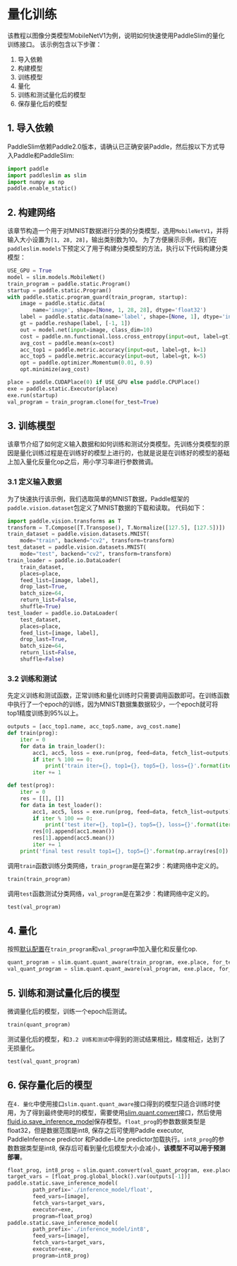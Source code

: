 # 量化训练

该教程以图像分类模型MobileNetV1为例，说明如何快速使用PaddleSlim的量化训练接口。 该示例包含以下步骤：

1. 导入依赖
2. 构建模型
3. 训练模型
4. 量化
5. 训练和测试量化后的模型
6. 保存量化后的模型

## 1. 导入依赖
PaddleSlim依赖Paddle2.0版本，请确认已正确安装Paddle，然后按以下方式导入Paddle和PaddleSlim:


```python
import paddle
import paddleslim as slim
import numpy as np
paddle.enable_static()
```

## 2. 构建网络
该章节构造一个用于对MNIST数据进行分类的分类模型，选用`MobileNetV1`，并将输入大小设置为`[1, 28, 28]`，输出类别数为10。               为了方便展示示例，我们在`paddleslim.models`下预定义了用于构建分类模型的方法，执行以下代码构建分类模型：



```python
USE_GPU = True
model = slim.models.MobileNet()
train_program = paddle.static.Program()
startup = paddle.static.Program()
with paddle.static.program_guard(train_program, startup):
    image = paddle.static.data(
        name='image', shape=[None, 1, 28, 28], dtype='float32')
    label = paddle.static.data(name='label', shape=[None, 1], dtype='int64')
    gt = paddle.reshape(label, [-1, 1])
    out = model.net(input=image, class_dim=10)
    cost = paddle.nn.functional.loss.cross_entropy(input=out, label=gt)
    avg_cost = paddle.mean(x=cost)
    acc_top1 = paddle.metric.accuracy(input=out, label=gt, k=1)
    acc_top5 = paddle.metric.accuracy(input=out, label=gt, k=5)
    opt = paddle.optimizer.Momentum(0.01, 0.9)
    opt.minimize(avg_cost)

place = paddle.CUDAPlace(0) if USE_GPU else paddle.CPUPlace()
exe = paddle.static.Executor(place)
exe.run(startup)
val_program = train_program.clone(for_test=True)
```

## 3. 训练模型
该章节介绍了如何定义输入数据和如何训练和测试分类模型。先训练分类模型的原因是量化训练过程是在训练好的模型上进行的，也就是说是在训练好的模型的基础上加入量化反量化op之后，用小学习率进行参数微调。

### 3.1 定义输入数据

为了快速执行该示例，我们选取简单的MNIST数据，Paddle框架的`paddle.vision.dataset`包定义了MNIST数据的下载和读取。
代码如下：


```python
import paddle.vision.transforms as T
transform = T.Compose([T.Transpose(), T.Normalize([127.5], [127.5])])
train_dataset = paddle.vision.datasets.MNIST(
    mode="train", backend="cv2", transform=transform)
test_dataset = paddle.vision.datasets.MNIST(
    mode="test", backend="cv2", transform=transform)
train_loader = paddle.io.DataLoader(
    train_dataset,
    places=place,
    feed_list=[image, label],
    drop_last=True,
    batch_size=64,
    return_list=False,
    shuffle=True)
test_loader = paddle.io.DataLoader(
    test_dataset,
    places=place,
    feed_list=[image, label],
    drop_last=True,
    batch_size=64,
    return_list=False,
    shuffle=False)
```

### 3.2 训练和测试
先定义训练和测试函数，正常训练和量化训练时只需要调用函数即可。在训练函数中执行了一个epoch的训练，因为MNIST数据集数据较少，一个epoch就可将top1精度训练到95%以上。


```python
outputs = [acc_top1.name, acc_top5.name, avg_cost.name]
def train(prog):
    iter = 0
    for data in train_loader():
        acc1, acc5, loss = exe.run(prog, feed=data, fetch_list=outputs)
        if iter % 100 == 0:
            print('train iter={}, top1={}, top5={}, loss={}'.format(iter, acc1.mean(), acc5.mean(), loss.mean()))
        iter += 1

def test(prog):
    iter = 0
    res = [[], []]
    for data in test_loader():
        acc1, acc5, loss = exe.run(prog, feed=data, fetch_list=outputs)
        if iter % 100 == 0:
            print('test iter={}, top1={}, top5={}, loss={}'.format(iter, acc1.mean(), acc5.mean(), loss.mean()))
        res[0].append(acc1.mean())
        res[1].append(acc5.mean())
        iter += 1
    print('final test result top1={}, top5={}'.format(np.array(res[0]).mean(), np.array(res[1]).mean()))
```

调用``train``函数训练分类网络，``train_program``是在第2步：构建网络中定义的。


```python
train(train_program)
```


调用``test``函数测试分类网络，``val_program``是在第2步：构建网络中定义的。


```python
test(val_program)
```


## 4. 量化

按照[默认配置](https://paddleslim.readthedocs.io/zh_CN/latest/api_cn/static/quant/quantization_api.html#id12)在``train_program``和``val_program``中加入量化和反量化op.


```python
quant_program = slim.quant.quant_aware(train_program, exe.place, for_test=False)
val_quant_program = slim.quant.quant_aware(val_program, exe.place, for_test=True)
```


## 5. 训练和测试量化后的模型
微调量化后的模型，训练一个epoch后测试。


```python
train(quant_program)
```


测试量化后的模型，和``3.2 训练和测试``中得到的测试结果相比，精度相近，达到了无损量化。


```python
test(val_quant_program)
```


## 6. 保存量化后的模型

在``4. 量化``中使用接口``slim.quant.quant_aware``接口得到的模型只适合训练时使用，为了得到最终使用时的模型，需要使用[slim.quant.convert](https://paddleslim.readthedocs.io/zh_CN/latest/api_cn/static/quant/quantization_api.html#convert)接口，然后使用[fluid.io.save_inference_model](https://www.paddlepaddle.org.cn/documentation/docs/zh/api/paddle/static/save_inference_model_cn.html#save-inference-model)保存模型。``float_prog``的参数数据类型是float32，但是数据范围是int8, 保存之后可使用Paddle executor, PaddleInference predictor 和Paddle-Lite predictor加载执行。``int8_prog``的参数数据类型是int8, 保存后可看到量化后模型大小会减小，**该模型不可以用于预测部署**。


```python
float_prog, int8_prog = slim.quant.convert(val_quant_program, exe.place, save_int8=True)
target_vars = [float_prog.global_block().var(outputs[-1])]
paddle.static.save_inference_model(
        path_prefix='./inference_model/float',
        feed_vars=[image],
        fetch_vars=target_vars,
        executor=exe,
        program=float_prog)
paddle.static.save_inference_model(
        path_prefix='./inference_model/int8',
        feed_vars=[image],
        fetch_vars=target_vars,
        executor=exe,
        program=int8_prog)
```
